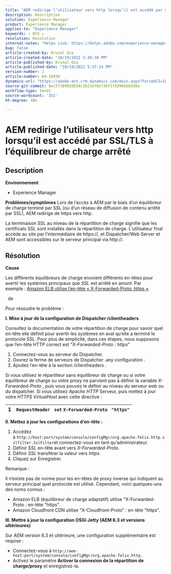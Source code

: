 ```yaml
---
title: "AEM redirige l’utilisateur vers http lorsqu’il est accédé par SSL/TLS à l’équilibreur de charge arrêté"
description: Description
solution: Experience Manager
product: Experience Manager
applies-to: "Experience Manager"
keywords: « KCS »
resolution: Resolution
internal-notes: "Helpx Link: https://helpx.adobe.com/experience-manager/kb/AEM-redirecting-back-to-http-on-accessed-via-SSL-terminated-Load-Balancer.html"
bug: false
article-created-by: Krunal Oza
article-created-date: "10/19/2022 5:30:38 PM"
article-published-by: Krunal Oza
article-published-date: "10/19/2022 5:37:14 PM"
version-number: 2
article-number: KA-16936
dynamics-url: "https://adobe-ent.crm.dynamics.com/main.aspx?forceUCI=1&pagetype=entityrecord&etn=knowledgearticle&id=d23762bb-d34f-ed11-bba2-00224808679b"
source-git-commit: 8ec5f38902db58c3b22ef8e73bf1f5d99eb6d38a
workflow-type: tm+mt
source-wordcount: '351'
ht-degree: 40%

---
```


# AEM redirige l’utilisateur vers http lorsqu’il est accédé par SSL/TLS à l’équilibreur de charge arrêté

## Description

<b>Environnement</b>
- Experience Manager



<b>Problèmes/symptômes</b>
Lors de l’accès à AEM par le biais d’un équilibreur de charge terminé par SSL (ou d’un réseau de diffusion de contenu arrêté par SSL), AEM redirige de https vers http.

La terminaison SSL au niveau de la répartition de charge signifie que les certificats SSL sont installés dans la répartition de charge. L’utilisateur final accède au site par l’intermédiaire de https://, et Dispatcher/Web Server et AEM sont accessibles sur le serveur principal via http://.




## Résolution


<b>Cause</b>

Les différents équilibreurs de charge envoient différents en-têtes pour avertir les systèmes principaux que *SSL* est arrêté en amont. Par exemple : [Amazon ELB utilise l’en-tête « X-Forwarded-Proto: https »](https://docs.aws.amazon.com/fr_fr/elasticloadbalancing/latest/classic/x-forwarded-headers.html#x-forwarded-proto).

&#x200B; &#x200B; de  &#x200B;

Pour résoudre le problème :

<b>I. Mise à jour de la configuration de Dispatcher /clientheaders</b>

Consultez la documentation de votre répartition de charge pour savoir quel en-tête elle définit pour avertir les systèmes en aval qu’elle a terminé le protocole SSL. Pour plus de simplicité, dans ces étapes, nous supposons que l’en-tête HTTP correct est &quot;*X-Forwarded-Proto : https*&quot;

1. Connectez-vous au serveur du Dispatcher.
2. Ouvrez la ferme de serveurs de Dispatcher .any configuration .
3. Ajoutez l’en-tête à la section /clientheaders .


Si vous utilisez le répartiteur sans équilibreur de charge ou si votre équilibreur de charge ou votre proxy ne parvient pas à définir la variable *X-Forwarded-Proto* , puis vous pouvez le définir au niveau du serveur web ou du dispatcher. Si vous utilisez *Apache HTTP* Serveur, puis mettez à jour votre *HTTPS VirtualHost* avec cette directive :


| 1 | `RequestHeader ` `set` `X-Forwarded-Proto ` `"https"` |
| --- | --- |


<b>II. Mettez à jour les configurations d’en-tête :</b>

1. Accédez à `http://host:port/system/console/configMgr/org.apache.felix.http.sslfilter.SslFilter`et connectez-vous en tant qu’administrateur.
2. Définir *SSL* en-tête avant vers *X-Forwarded-Proto.*
3. Définir *SSL* transférer la valeur vers *https*.
4. Cliquez sur Enregistrer.


Remarque :

Il n’existe pas de norme pour les en-têtes de proxy inverse qui indiquent au serveur principal quel protocole est utilisé. Cependant, voici quelques-uns des noms connus :

- Amazon ELB (équilibreur de charge adaptatif) utilise &quot;X-Forwarded-Proto : en-tête &quot;https&quot;.
- Amazon Cloudfront CDN utilise &quot;X-Cloudfront-Proto&quot; : en-tête &quot;https&quot;.


<b>III. Mettre à jour la configuration OSGi Jetty (AEM 6.3 et versions ultérieures)</b>

Sur AEM version 6.3 et ultérieure, une configuration supplémentaire est requise :

- Connectez-vous à `http://aem-host:port/system/console/configMgr/org.apache.felix.http.`
- Activez le paramètre <b>Activer la connexion de la répartition de charge/proxy</b> et enregistrez-la.


